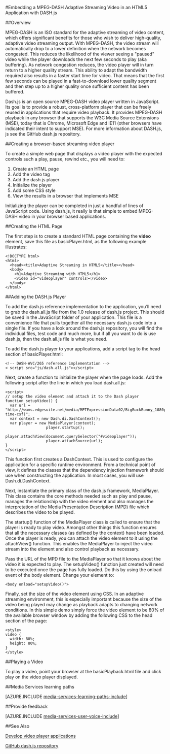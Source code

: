 <properties 
    pageTitle="Embedding a MPEG-DASH Adaptive Streaming Video in an HTML5 Application with DASH.js | Microsoft Azure" 
    description="This topic demonstrates how to embed an MPEG-DASH Adaptive Streaming Video in an HTML5 Application with DASH.js." 
    authors="Juliako" 
    manager="erikre" 
    editor="" 
    services="media-services" 
    documentationCenter=""/>

<tags 
    ms.service="media-services" 
    ms.workload="media" 
    ms.tgt_pltfrm="na" 
    ms.devlang="na" 
    ms.topic="article" 
    ms.date="09/26/2016" 
    ms.author="juliako"/>


#<a name="embedding-a-mpeg-dash-adaptive-streaming-video-in-an-html5-application-with-dashjs"></a>Embedding a MPEG-DASH Adaptive Streaming Video in an HTML5 Application with DASH.js

##<a name="overview"></a>Overview

MPEG-DASH is an ISO standard for the adaptive streaming of video content, which offers significant benefits for those who wish to deliver high-quality, adaptive video streaming output. With MPEG-DASH, the video stream will automatically drop to a lower definition when the network becomes congested. This reduces the likelihood of the viewer seeing a "paused" video while the player downloads the next few seconds to play (aka buffering). As network congestion reduces, the video player will in turn return to a higher quality stream. This ability to adapt the bandwidth required also results in a faster start time for video. That means that the first few seconds can be played in a fast-to-download lower quality segment and then step up to a higher quality once sufficient content has been buffered.

Dash.js is an open source MPEG-DASH video player written in JavaScript. Its goal is to provide a robust, cross-platform player that can be freely reused in applications that require video playback. It provides MPEG-DASH playback in any browser that supports the W3C Media Source Extensions (MSE), today that is Chrome, Microsoft Edge and IE11 (other browsers have indicated their intent to support MSE). For more information about DASH.js, js see the GitHub dash.js repository.


##<a name="creating-a-browser-based-streaming-video-player"></a>Creating a browser-based streaming video player

To create a simple web page that displays a video player with the expected controls such a play, pause, rewind etc., you will need to:

1. Create an HTML page
1. Add the video tag
1. Add the dash.js player
1. Initialize the player
1. Add some CSS style
1. View the results in a browser that implements MSE

Initializing the player can be completed in just a handful of lines of JavaScript code. Using dash.js, it really is that simple to embed MPEG-DASH video in your browser based applications.

##<a name="creating-the-html-page"></a>Creating the HTML Page

The first step is to create a standard HTML page containing the **video** element, save this file as basicPlayer.html, as the following example illustrates:

    <!DOCTYPE html>
    <html>
      <head><title>Adaptive Streaming in HTML5</title></head>
      <body>
        <h1>Adaptive Streaming with HTML5</h1>
        <video id="videoplayer" controls></video>
      </body>
    </html>

##<a name="adding-the-dashjs-player"></a>Adding the DASH.js Player

To add the dash.js reference implementation to the application, you’ll need to grab the dash.all.js file from the 1.0 release of dash.js project. This should be saved in the JavaScript folder of your application. This file is a convenience file that pulls together all the necessary dash.js code into a single file. If you have a look around the dash.js repository, you will find the individual files, test code and much more, but if all you want to do is use dash.js, then the dash.all.js file is what you need.

To add the dash.js player to your applications, add a script tag to the head section of basicPlayer.html:

    <!-- DASH-AVC/265 reference implementation -->
    < script src="js/dash.all.js"></script>


Next, create a function to initialize the player when the page loads. Add the following script after the line in which you load dash.all.js:

    <script>
    // setup the video element and attach it to the Dash player
    function setupVideo() {
      var url = "http://wams.edgesuite.net/media/MPTExpressionData02/BigBuckBunny_1080p24_IYUV_2ch.ism/manifest(format=mpd-time-csf)";
      var context = new Dash.di.DashContext();
      var player = new MediaPlayer(context);
                      player.startup();
                      player.attachView(document.querySelector("#videoplayer"));
                      player.attachSource(url);
    }
    </script>

This function first creates a DashContext. This is used to configure the application for a specific runtime environment. From a technical point of view, it defines the classes that the dependency injection framework should use when constructing the application. In most cases, you will use Dash.di.DashContext.

Next, instantiate the primary class of the dash.js framework, MediaPlayer. This class contains the core methods needed such as play and pause, manages the relationship with the video element and also manages the interpretation of the Media Presentation Description (MPD) file which describes the video to be played.

The startup() function of the MediaPlayer class is called to ensure that the player is ready to play video. Amongst other things this function ensures that all the necessary classes (as defined by the context) have been loaded. Once the player is ready, you can attach the video element to it using the attachView() function. This enables the MediaPlayer to inject the video stream into the element and also control playback as necessary.

Pass the URL of the MPD file to the MediaPlayer so that it knows about the video it is expected to play. The setupVideo() function just created will need to be executed once the page has fully loaded. Do this by using the onload event of the body element. Change your <body> element to:

    <body onload="setupVideo()">

Finally, set the size of the video element using CSS. In an adaptive streaming environment, this is especially important because the size of the video being played may change as playback adapts to changing network conditions. In this simple demo simply force the video element to be 80% of the available browser window by adding the following CSS to the head section of the page:
    
    <style>
    video {
      width: 80%;
      height: 80%;
    }
    </style>

##<a name="playing-a-video"></a>Playing a Video

To play a video, point your browser at the basicPlayback.html file and click play on the video player displayed.


##<a name="media-services-learning-paths"></a>Media Services learning paths

[AZURE.INCLUDE [media-services-learning-paths-include](../../includes/media-services-learning-paths-include.md)]

##<a name="provide-feedback"></a>Provide feedback

[AZURE.INCLUDE [media-services-user-voice-include](../../includes/media-services-user-voice-include.md)]

##<a name="see-also"></a>See Also

[Develop video player applications](media-services-develop-video-players.md)

[GitHub dash.js repository](https://github.com/Dash-Industry-Forum/dash.js) 
